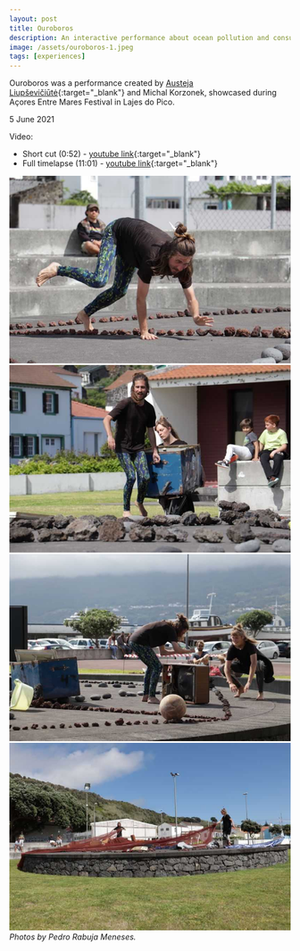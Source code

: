```yaml
---
layout: post
title: Ouroboros
description: An interactive performance about ocean pollution and consumer lifestyle.
image: /assets/ouroboros-1.jpeg
tags: [experiences]
---
```


Ouroboros was a performance created by [Austeja Liupševičiūtė](https://austejaliu.com){:target="_blank"} and Michal Korzonek, showcased during Açores Entre Mares Festival in Lajes do Pico.

5 June 2021

Video:
- Short cut (0:52) - [youtube link](https://youtu.be/VKQn-VCkWCk){:target="_blank"}
- Full timelapse (11:01) - [youtube link](https://www.youtube.com/watch?v=RfZwLx99B8E){:target="_blank"}


![Michal on the ground](/assets/ouroboros-1.jpeg)<br>
![Michal and Austeja carrying a chest](/assets/ouroboros-2.jpeg)<br>
![Michal and Austeja in front of broken TV](/assets/ouroboros-3.jpeg)<br>
![Michal and Austeja covering the stage with a fishing net](/assets/ouroboros-4.jpeg)<br>
*Photos by Pedro Rabuja Meneses.*
